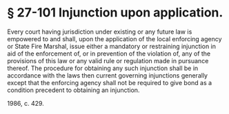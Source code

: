 # § 27-101 Injunction upon application.

<p>Every court having jurisdiction under existing or any future law is empowered to and shall, upon the application of the local enforcing agency or State Fire Marshal, issue either a mandatory or restraining injunction in aid of the enforcement of, or in prevention of the violation of, any of the provisions of this law or any valid rule or regulation made in pursuance thereof. The procedure for obtaining any such injunction shall be in accordance with the laws then current governing injunctions generally except that the enforcing agency shall not be required to give bond as a condition precedent to obtaining an injunction.</p><p>1986, c. 429.</p>